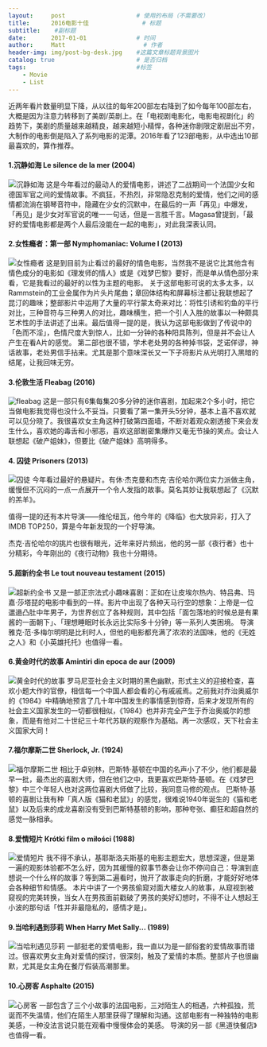 ```yaml
---
layout:     post                    # 使用的布局（不需要改）
title:      2016电影十佳               # 标题 
subtitle:    #副标题
date:       2017-01-01              # 时间
author:     Matt                      # 作者
header-img: img/post-bg-desk.jpg    #这篇文章标题背景图片
catalog: true                       # 是否归档
tags:                               #标签
    - Movie
    - List
---
```



近两年看片数量明显下降，从以往的每年200部左右降到了如今每年100部左右，大概是因为注意力转移到了美剧/英剧上。在「电视剧电影化，电影电视剧化」的趋势下，美剧的质量越来越精良，越来越短小精悍，各种迷你剧限定剧层出不穷，大制作的电影倒是陷入了系列电影的泥潭。2016年看了123部电影，从中选出10部最喜欢的，算作推荐。

#### 1.沉静如海 Le silence de la mer (2004)
![沉静如海](https://i.imgur.com/2oJdXGU.jpg)
这是今年看过的最动人的爱情电影，讲述了二战期间一个法国少女和德国军官之间的爱情故事。不疯狂，不热烈，非常隐忍克制的爱情，他们之间的感情都流淌在钢琴音符中，隐藏在少女的沉默中，在最后的一声「再见」中爆发，「再见」是少女对军官说的唯一一句话，但是一言胜千言。Magasa曾提到，「最好的爱情电影都是两个人最后没能在一起的电影」，对此我深表认同。

#### 2.女性瘾者：第一部 Nymphomaniac: Volume I (2013)
![女性瘾者](https://i.imgur.com/4Fu1ZoM.jpg)
这是到目前为止看过的最好的情色电影，当然我不是说它比其他含有情色成分的电影如《理发师的情人》或是《戏梦巴黎》要好，而是单从情色部分来看，它是我看过的最好的以性为主题的电影。
关于这部电影可说的太多太多，以Rammstein的工业金属作为片头片尾曲；章回体结构和屏幕标注都让我联想起了昆汀的趣味；整部影片中运用了大量的平行蒙太奇来对比：将性引诱和钓鱼的平行对比，三种音符与三种男人的对比，趣味横生，把一个引人入胜的故事以一种颇具艺术性的手法讲述了出来。最后值得一提的是，我认为这部电影做到了传说中的「色而不淫」，色情尺度大到惊人，比如一分钟的各种阳具陈列，但是并不会让人产生在看A片的感觉。
第二部也很不错，学术老处男的各种掉书袋，芝诺佯谬，神话故事，老处男信手拈来。尤其是那个意味深长又一下子将影片从光明打入黑暗的结尾，让我回味无穷。

#### 3.伦敦生活 Fleabag (2016)
![fleabag](https://i.imgur.com/LwHRcHU.jpg)
这是一部只有6集每集20多分钟的迷你喜剧，加起来2个多小时，把它当做电影我觉得也没什么不妥当。只要看了第一集开头5分钟，基本上喜不喜欢就可以见分晓了。我很喜欢女主角这种打破第四面墙，不断对着观众剧透接下来会发生什么，喜欢她的毒舌和小邪恶，喜欢这部剧密集爆炸又毫无节操的笑点。会让人联想起《破产姐妹》，但要比《破产姐妹》高明得多。

#### 4. 囚徒 Prisoners (2013)
![囚徒](https://i.imgur.com/I8qr1Vd.jpg)
今年看过最好的悬疑片。有休·杰克曼和杰克·吉伦哈尔两位实力派做主角，缓慢但不沉闷的一点一点展开一个令人发指的故事。莫名其妙让我联想起了《沉默的羔羊》。

值得一提的还有本片导演——维伦纽瓦，他今年的《降临》也大放异彩，打入了IMDB TOP250，算是今年新发现的一个好导演。

杰克·吉伦哈尔的挑片也很有眼光，近年来好片频出，他的另一部《夜行者》也十分精彩，今年刚出的《夜行动物》我也十分期待。

#### 5.超新约全书 Le tout nouveau testament (2015)
![超新约全书](https://i.imgur.com/NUxB3lD.jpg)
又是一部正宗法式小趣味喜剧：正如在让皮埃尔热内、特吕弗、玛嘉·莎塔琵的电影中看到的一样。影片中出现了各种天马行空的想象：上帝是一位邋遢凸肚中年男子，为世界创立了各种规则，其中包括「面包落地的时候总是有果酱的一面朝下」、「理想睡眠时长永远比实际多十分钟」等一系列人类困境。
导演雅克·范·多梅尔明明是比利时人，但他的电影都充满了浓浓的法国味，他的《无姓之人》和《小英雄托托》也值得一看。

#### 6.黄金时代的故事 Amintiri din epoca de aur (2009)
![黄金时代的故事](https://i.imgur.com/MbPOx07.jpg)
罗马尼亚社会主义时期的黑色幽默，形式主义的迎接检查，喜欢小题大作的官僚，相信每一个中国人都会看的心有戚戚焉。之前我对乔治奥威尔的《1984》中精确地预言了几十年中国发生的事情感到惊奇，后来才发现所有的社会主义国家发生的一切都很相似，《1984》也并非完全产生于乔治奥威尔的想象，而是有他对二十世纪三十年代苏联的观察作为基础。再一次感叹，天下社会主义国家大同！

#### 7.福尔摩斯二世 Sherlock, Jr. (1924)
![福尔摩斯二世](https://i.imgur.com/aFoR08O.jpg)
相比于卓别林，巴斯特·基顿在中国的名声小了不少，他们都是最早一批，最杰出的喜剧大师，但在他们之中，我更喜欢巴斯特·基顿。在《戏梦巴黎》中三个年轻人也对这两位喜剧大师做了比较，我同意马修的观点。
巴斯特·基顿的喜剧让我有种「真人版《猫和老鼠》」的感觉，很难说1940年诞生的《猫和老鼠》以及后来的成龙喜剧没有受到巴斯特基顿的影响，那种夸张、癫狂和超自然的感觉一脉相承。

#### 8.爱情短片 Krótki film o miłości (1988)
![爱情短片](https://i.imgur.com/eFGJM9F.jpg)
我不得不承认，基耶斯洛夫斯基的电影主题宏大，思想深邃，但是第一遍的观影体验都不怎么好，因为其缓慢的叙事节奏会让你不停问自己：导演到底想说一个什么样的故事？等到第二遍看时，抛开了故事走向的折磨，才能好好地体会各种细节和情感。
本片中讲了一个男孩偷窥对面大楼女人的故事，从窥视到被窥视的完美转换，当女人在男孩面前戳破了男孩的美好幻想时，不得不让人想起王小波的那句话「性并非最隐私的，感情才是」。

#### 9.当哈利遇到莎莉 When Harry Met Sally... (1989)
![当哈利遇见莎莉](https://i.imgur.com/bsmHojG.jpg)
一部挺老的爱情电影，我一直以为是一部俗套的爱情故事而错过。很喜欢男女主角对爱情的探讨，很深刻，触及了爱情的本质。整部片子也很幽默，尤其是女主角在餐厅假装高潮那里。

#### 10.心房客 Asphalte (2015)
![心房客](https://i.imgur.com/uz0gtpj.jpg)
一部包含了三个小故事的法国电影，三对陌生人的相遇，六种孤独，荒诞而不失温情，他们在陌生人那里获得了理解和沟通。这部电影有一种独特的电影美感，一种没法言说只能在观看中慢慢体会的美感。
导演的另一部《黑道快餐店》也值得一看。



